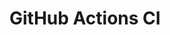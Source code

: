# GitHub Actions CI




















































































































































































































































































































































































































































































































































































































































































































































































































